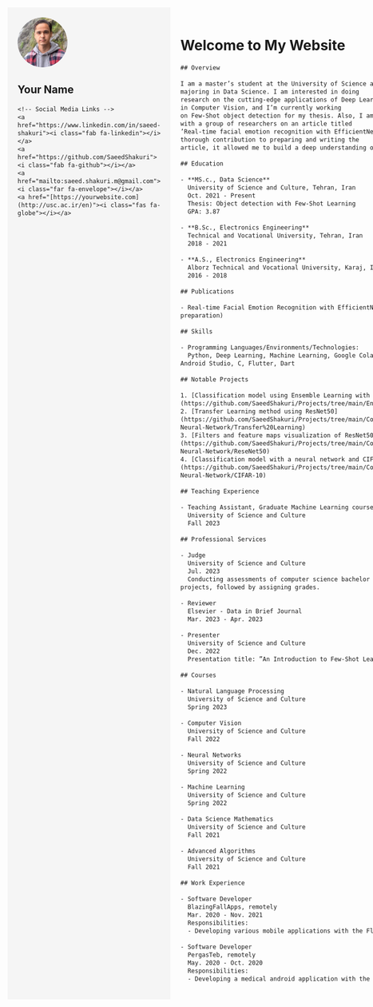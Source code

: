 <link rel="stylesheet" href="https://cdnjs.cloudflare.com/ajax/libs/font-awesome/6.0.0-beta3/css/all.min.css">

<div style="display: flex;">
  <div style="flex: 1; padding: 20px; background-color: #f5f5f5;">
    <img src="assets/img/profile.png" alt="Profile Picture" width="100" style="border-radius: 50%;">
    <h2>Your Name</h2>
    
    <!-- Social Media Links -->
    <a href="https://www.linkedin.com/in/saeed-shakuri"><i class="fab fa-linkedin"></i></a>
    <a href="https://github.com/SaeedShakuri"><i class="fab fa-github"></i></a>
    <a href="mailto:saeed.shakuri.m@gmail.com"><i class="far fa-envelope"></i></a>
    <a href="[https://yourwebsite.com](http://usc.ac.ir/en)"><i class="fas fa-globe"></i></a>
  </div>
  <div style="flex: 3; padding: 20px;">
    <h1>Welcome to My Website</h1>
    
    ## Overview

    I am a master’s student at the University of Science and Culture, majoring in Data Science. I am interested in doing
    research on the cutting-edge applications of Deep Learning, particularly in Computer Vision, and I’m currently working
    on Few-Shot object detection for my thesis. Also, I am collaborating with a group of researchers on an article titled
    ’Real-time facial emotion recognition with EfficientNetV2’ which by a thorough contribution to preparing and writing the
    article, it allowed me to build a deep understanding of the context.
    
    ## Education
    
    - **MS.c., Data Science**
      University of Science and Culture, Tehran, Iran
      Oct. 2021 - Present
      Thesis: Object detection with Few-Shot Learning
      GPA: 3.87
    
    - **B.Sc., Electronics Engineering**
      Technical and Vocational University, Tehran, Iran
      2018 - 2021
      
    - **A.S., Electronics Engineering**
      Alborz Technical and Vocational University, Karaj, Iran
      2016 - 2018
    
    ## Publications
    
    - Real-time Facial Emotion Recognition with EfficientNetV2 (In preparation)
    
    ## Skills
    
    - Programming Languages/Environments/Technologies:
      Python, Deep Learning, Machine Learning, Google Colaboratory, VScode, Android Studio, C, Flutter, Dart
    
    ## Notable Projects
    
    1. [Classification model using Ensemble Learning with Abalone dataset](https://github.com/SaeedShakuri/Projects/tree/main/Ensemble%20Learning)
    2. [Transfer Learning method using ResNet50](https://github.com/SaeedShakuri/Projects/tree/main/Convolutional-Neural-Network/Transfer%20Learning)
    3. [Filters and feature maps visualization of ResNet50](https://github.com/SaeedShakuri/Projects/tree/main/Convolutional-Neural-Network/ReseNet50)
    4. [Classification model with a neural network and CIFAR-10 dataset](https://github.com/SaeedShakuri/Projects/tree/main/Convolutional-Neural-Network/CIFAR-10)
    
    ## Teaching Experience
    
    - Teaching Assistant, Graduate Machine Learning course
      University of Science and Culture
      Fall 2023
      
    ## Professional Services
    
    - Judge
      University of Science and Culture
      Jul. 2023
      Conducting assessments of computer science bachelor students’ final projects, followed by assigning grades.
    
    - Reviewer
      Elsevier - Data in Brief Journal
      Mar. 2023 - Apr. 2023
    
    - Presenter
      University of Science and Culture
      Dec. 2022
      Presentation title: ”An Introduction to Few-Shot Learning”.
    
    ## Courses
    
    - Natural Language Processing
      University of Science and Culture
      Spring 2023
      
    - Computer Vision
      University of Science and Culture
      Fall 2022
      
    - Neural Networks
      University of Science and Culture
      Spring 2022
      
    - Machine Learning
      University of Science and Culture
      Spring 2022
      
    - Data Science Mathematics
      University of Science and Culture
      Fall 2021
      
    - Advanced Algorithms
      University of Science and Culture
      Fall 2021
    
    ## Work Experience
    
    - Software Developer
      BlazingFallApps, remotely
      Mar. 2020 - Nov. 2021
      Responsibilities:
      - Developing various mobile applications with the Flutter framework
    
    - Software Developer
      PergasTeb, remotely
      May. 2020 - Oct. 2020
      Responsibilities:
      - Developing a medical android application with the Flutter framework
    
  </div>
</div>
